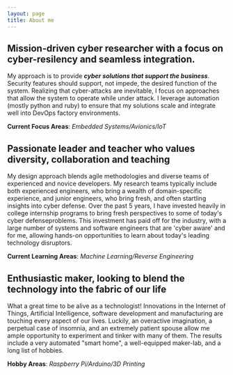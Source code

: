 ```yaml
---
layout: page
title: About me
---
```


## Mission-driven cyber researcher with a focus on cyber-resilency and seamless integration.

My approach is to provide ***cyber solutions that support the business***.   Security features should support, not impede, the desired function of the system.   Realizing that cyber-attacks are inevitable, I focus on approaches that allow the system to operate while under attack. I leverage automation (mostly python and ruby) to ensure that my solutions scale and integrate well into DevOps factory environments.

**Current Focus Areas**: *Embedded Systems/Avionics/IoT*

## Passionate leader and teacher who values diversity, collaboration and teaching

My design approach blends agile methodologies and diverse teams of experienced and novice developers.    My research teams typically include both experienced engineers, who bring a wealth of domain-specific experience, and junior engineers, who bring fresh, and often startling insights into cyber defense.  Over the past 5 years, I have invested heavily in college internship programs to bring fresh perspectives to some of today's cyber defenseproblems.   This investment has paid off for the industry, with a large number of systems and software engineers that are 'cyber aware' and for me, allowing hands-on opportunities to learn about today's leading technology disruptors.   

**Current Learning Areas**: *Machine Learning/Reverse Engineering*

##  Enthusiastic maker, looking to blend the technology into the fabric of our life

What a great time to be alive as a technologist!   Innovations in the Internet of Things, Artificial Intelligence, software development and manufacturing are touching every aspect of our lives.   Luckily, an overactive imagination, a perpetual case of insomnia, and an extremely patient spouse allow me ample opportunity to experiment and tinker with many of them.   The results include a very automated "smart home", a well-equipped maker-lab, and a long list of hobbies.

**Hobby Areas**:  *Raspberry Pi/Arduino/3D Printing*
